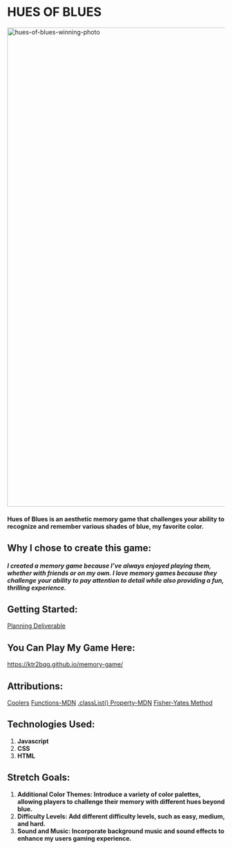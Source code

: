 # HUES OF BLUES
<img alt="hues-of-blues-winning-photo" width="1109" alt="8A7AA2C0-A3B9-4775-90AF-B11ED23675FB" src="https://github.com/user-attachments/assets/214a5b04-8cc0-4847-b0c4-ec23a20b59eb">

#### Hues of Blues is an aesthetic memory game that challenges your ability to recognize and remember various shades of blue, my favorite color.

## Why I chose to create this game:
##### I created a memory game because I’ve always enjoyed playing them, whether with friends or on my own. I love memory games because they challenge your ability to pay attention to detail while also providing a fun, thrilling experience. 

## Getting Started:
[Planning Deliverable](https://docs.google.com/document/d/1pVcJsQ8F68Ibu4VGIEaVrg2upU6kjF3P0Owl1mflNXU/edit)

## You Can Play My Game Here: 
https://ktr2bqg.github.io/memory-game/

## Attributions:
[Coolers](https://coolors.co/palettes/popular/monochromatic)
[Functions-MDN](https://developer.mozilla.org/en-US/docs/Web/JavaScript/Guide/Functions)
[.classList() Property-MDN](https://developer.mozilla.org/en-US/docs/Web/API/Element/classList)
[Fisher-Yates Method](https://stackoverflow.com/questions/59810241/how-to-fisher-yates-shuffle-a-javascript-array)


## Technologies Used:
1. **Javascript**
2. **CSS**
3. **HTML**

## Stretch Goals:
1. **Additional Color Themes: Introduce a variety of color palettes, allowing players to challenge their memory with different hues beyond blue.**
2. **Difficulty Levels: Add different difficulty levels, such as easy, medium, and hard.**
3. **Sound and Music: Incorporate background music and sound effects to enhance my users gaming experience.**
